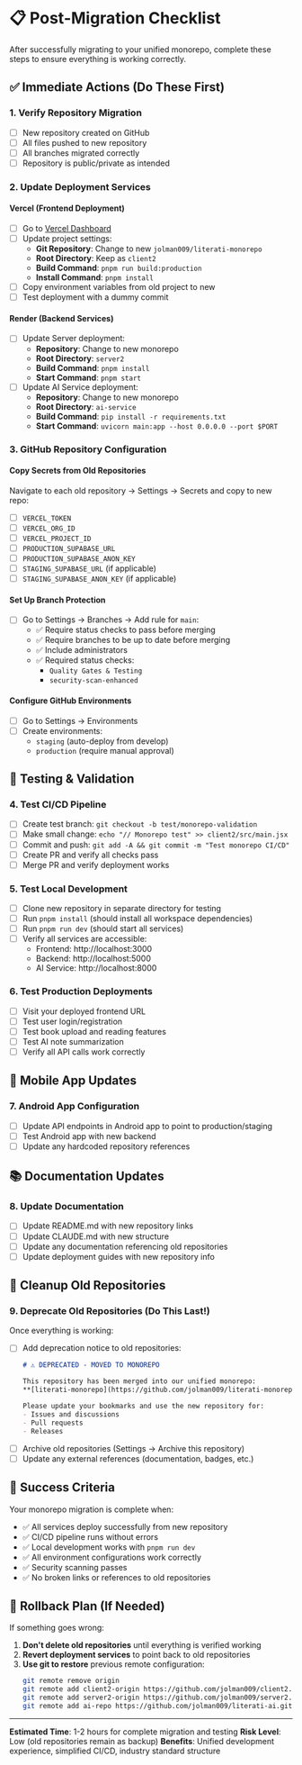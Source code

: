 # 📋 Post-Migration Checklist

After successfully migrating to your unified monorepo, complete these steps to ensure everything is working correctly.

## ✅ Immediate Actions (Do These First)

### 1. Verify Repository Migration
- [ ] New repository created on GitHub
- [ ] All files pushed to new repository
- [ ] All branches migrated correctly
- [ ] Repository is public/private as intended

### 2. Update Deployment Services

#### Vercel (Frontend Deployment)
- [ ] Go to [Vercel Dashboard](https://vercel.com/dashboard)
- [ ] Update project settings:
  - **Git Repository**: Change to new `jolman009/literati-monorepo`
  - **Root Directory**: Keep as `client2`
  - **Build Command**: `pnpm run build:production`
  - **Install Command**: `pnpm install`
- [ ] Copy environment variables from old project to new
- [ ] Test deployment with a dummy commit

#### Render (Backend Services)
- [ ] Update Server deployment:
  - **Repository**: Change to new monorepo
  - **Root Directory**: `server2`
  - **Build Command**: `pnpm install`
  - **Start Command**: `pnpm start`
- [ ] Update AI Service deployment:
  - **Repository**: Change to new monorepo
  - **Root Directory**: `ai-service`
  - **Build Command**: `pip install -r requirements.txt`
  - **Start Command**: `uvicorn main:app --host 0.0.0.0 --port $PORT`

### 3. GitHub Repository Configuration

#### Copy Secrets from Old Repositories
Navigate to each old repository → Settings → Secrets and copy to new repo:
- [ ] `VERCEL_TOKEN`
- [ ] `VERCEL_ORG_ID`
- [ ] `VERCEL_PROJECT_ID`
- [ ] `PRODUCTION_SUPABASE_URL`
- [ ] `PRODUCTION_SUPABASE_ANON_KEY`
- [ ] `STAGING_SUPABASE_URL` (if applicable)
- [ ] `STAGING_SUPABASE_ANON_KEY` (if applicable)

#### Set Up Branch Protection
- [ ] Go to Settings → Branches → Add rule for `main`:
  - ✅ Require status checks to pass before merging
  - ✅ Require branches to be up to date before merging
  - ✅ Include administrators
  - ✅ Required status checks:
    - `Quality Gates & Testing`
    - `security-scan-enhanced`

#### Configure GitHub Environments
- [ ] Go to Settings → Environments
- [ ] Create environments:
  - `staging` (auto-deploy from develop)
  - `production` (require manual approval)

## 🧪 Testing & Validation

### 4. Test CI/CD Pipeline
- [ ] Create test branch: `git checkout -b test/monorepo-validation`
- [ ] Make small change: `echo "// Monorepo test" >> client2/src/main.jsx`
- [ ] Commit and push: `git add -A && git commit -m "Test monorepo CI/CD"`
- [ ] Create PR and verify all checks pass
- [ ] Merge PR and verify deployment works

### 5. Test Local Development
- [ ] Clone new repository in separate directory for testing
- [ ] Run `pnpm install` (should install all workspace dependencies)
- [ ] Run `pnpm run dev` (should start all services)
- [ ] Verify all services are accessible:
  - Frontend: http://localhost:3000
  - Backend: http://localhost:5000
  - AI Service: http://localhost:8000

### 6. Test Production Deployments
- [ ] Visit your deployed frontend URL
- [ ] Test user login/registration
- [ ] Test book upload and reading features
- [ ] Test AI note summarization
- [ ] Verify all API calls work correctly

## 📱 Mobile App Updates

### 7. Android App Configuration
- [ ] Update API endpoints in Android app to point to production/staging
- [ ] Test Android app with new backend
- [ ] Update any hardcoded repository references

## 📚 Documentation Updates

### 8. Update Documentation
- [ ] Update README.md with new repository links
- [ ] Update CLAUDE.md with new structure
- [ ] Update any documentation referencing old repositories
- [ ] Update deployment guides with new repository info

## 🧹 Cleanup Old Repositories

### 9. Deprecate Old Repositories (Do This Last!)
Once everything is working:
- [ ] Add deprecation notice to old repositories:
  ```markdown
  # ⚠️ DEPRECATED - MOVED TO MONOREPO

  This repository has been merged into our unified monorepo:
  **[literati-monorepo](https://github.com/jolman009/literati-monorepo)**

  Please update your bookmarks and use the new repository for:
  - Issues and discussions
  - Pull requests
  - Releases
  ```
- [ ] Archive old repositories (Settings → Archive this repository)
- [ ] Update any external references (documentation, badges, etc.)

## 🎉 Success Criteria

Your monorepo migration is complete when:
- ✅ All services deploy successfully from new repository
- ✅ CI/CD pipeline runs without errors
- ✅ Local development works with `pnpm run dev`
- ✅ All environment configurations work correctly
- ✅ Security scanning passes
- ✅ No broken links or references to old repositories

## 🚨 Rollback Plan (If Needed)

If something goes wrong:
1. **Don't delete old repositories** until everything is verified working
2. **Revert deployment services** to point back to old repositories
3. **Use git to restore** previous remote configuration:
   ```bash
   git remote remove origin
   git remote add client2-origin https://github.com/jolman009/client2.git
   git remote add server2-origin https://github.com/jolman009/server2.git
   git remote add ai-repo https://github.com/jolman009/literati-ai.git
   ```

---

**Estimated Time**: 1-2 hours for complete migration and testing
**Risk Level**: Low (old repositories remain as backup)
**Benefits**: Unified development experience, simplified CI/CD, industry standard structure